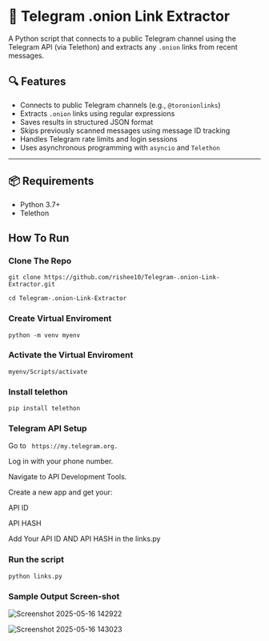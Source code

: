 # 🧅 Telegram .onion Link Extractor

A Python script that connects to a public Telegram channel using the Telegram API (via Telethon) and extracts any `.onion` links from recent messages.

## 🔍 Features

- Connects to public Telegram channels (e.g., `@toronionlinks`)
- Extracts `.onion` links using regular expressions
- Saves results in structured JSON format
- Skips previously scanned messages using message ID tracking
- Handles Telegram rate limits and login sessions
- Uses asynchronous programming with `asyncio` and `Telethon`

---

## 📦 Requirements

- Python 3.7+
- Telethon

## How To Run

### Clone The Repo

`git clone https://github.com/rishee10/Telegram-.onion-Link-Extractor.git`

`cd Telegram-.onion-Link-Extractor`


### Create Virtual Enviroment

`python -m venv myenv`

### Activate the Virtual Enviroment

`myenv/Scripts/activate`

### Install telethon

`pip install telethon`


### Telegram API Setup

Go to ` https://my.telegram.org.`

Log in with your phone number.

Navigate to API Development Tools.

Create a new app and get your:

API ID

API HASH

Add Your API ID AND API HASH in the links.py

### Run the script

`python links.py`

### Sample Output Screen-shot

![Screenshot 2025-05-16 142922](https://github.com/user-attachments/assets/fbf02b75-08e0-446d-8fb8-9f14b86cfa3c)

![Screenshot 2025-05-16 143023](https://github.com/user-attachments/assets/3fb3e436-fc39-47ac-9d2a-7f1183df05b8)



